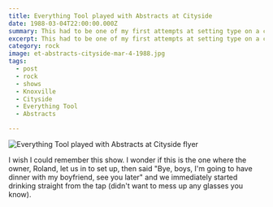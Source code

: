 ```yaml
---
title: Everything Tool played with Abstracts at Cityside
date: 1988-03-04T22:00:00.000Z
summary: This had to be one of my first attempts at setting type on a computer.
excerpt: This had to be one of my first attempts at setting type on a computer.
category: rock
image: et-abstracts-cityside-mar-4-1988.jpg
tags:
  - post 
  - rock
  - shows
  - Knoxville
  - Cityside
  - Everything Tool
  - Abstracts

---
```


![Everything Tool played with Abstracts at Cityside flyer](/static/img/rock/et-abstracts-cityside-mar-4-1988.jpg "Everything Tool played with Abstracts at Cityside flyer")

I wish I could remember this show. I wonder if this is the one where the owner, Roland, let us in to set up, then said "Bye, boys, I'm going to have dinner with my boyfriend, see you later" and we immediately started drinking straight from the tap (didn't want to mess up any glasses you know).